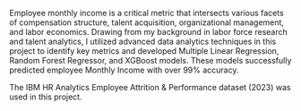 Employee monthly income is a critical metric that intersects various facets of compensation 
structure, talent acquisition, organizational management, and labor economics. Drawing 
from my background in labor force research and talent analytics, I utilized advanced data 
analytics techniques in this project to identify key metrics and developed Multiple Linear 
Regression, Random Forest Regressor, and XGBoost models. These models successfully 
predicted employee Monthly Income with over 99% accuracy. 

The IBM HR Analytics Employee Attrition & Performance dataset (2023) was used in this project.
